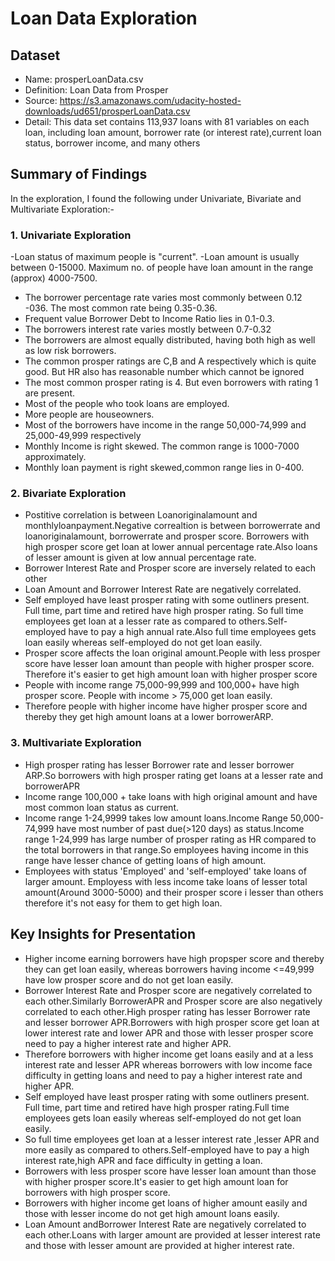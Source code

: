 # Loan Data Exploration

## Dataset
- Name: prosperLoanData.csv
- Definition: Loan Data from Prosper
- Source: https://s3.amazonaws.com/udacity-hosted-downloads/ud651/prosperLoanData.csv
- Detail: This data set contains 113,937 loans with 81 variables on each loan, including loan amount, borrower rate (or interest rate),current loan status, borrower income, and many others<br>

## Summary of Findings

In the exploration, I found the following under Univariate, Bivariate and Multivariate Exploration:-
### 1. Univariate Exploration
-Loan status of maximum people is "current".
-Loan amount is usually between 0-15000. Maximum no. of people have loan amount in the range (approx) 4000-7500.
- The borrower percentage rate varies most commonly between 0.12 -036. The most common rate being 0.35-0.36.
- Frequent value Borrower Debt to Income Ratio lies in 0.1-0.3.
- The borrowers interest rate varies mostly between 0.7-0.32
- The borrowers are almost equally distributed, having both high as well as low risk borrowers.
- The common prosper ratings are C,B and A respectively which is quite good. But HR also has reasonable number which cannot be ignored
- The most common prosper rating is 4. But even borrowers with rating 1 are present.
- Most of the people who took loans are employed.
- More people are houseowners.
- Most of the borrowers have income in the range 50,000-74,999 and 25,000-49,999 respectively
- Monthly Income is right skewed. The common range is 1000-7000 approximately.
- Monthly loan payment is right skewed,common range lies in 0-400.


### 2. Bivariate Exploration
- Postitive correlation is between Loanoriginalamount and monthlyloanpayment.Negative correaltion is between borrowerrate and loanoriginalamount, borrowerrate and prosper score.
Borrowers with high prosper score get loan at lower annual percentage rate.Also loans of lesser amount is given at low annual percentage rate. 
- Borrower Interest Rate and Prosper score are inversely related to each other
- Loan Amount and Borrower Interest Rate are negatively correlated.
- Self employed have least prosper rating with some outliners present. Full time, part time and retired have high prosper rating. So full time employees get loan at a lesser rate as compared to others.Self-employed have to pay a high annual rate.Also full time employees gets loan easily whereas self-employed do not get loan easily.
- Prosper score affects the loan original amount.People with less prosper score have lesser loan amount than people with higher prosper score. Therefore it's easier to get high amount loan with higher prosper score
- People with income range 75,000-99,999 and 100,000+ have high prosper score.
People with income > 75,000 get loan easily. 
- Therefore people with higher income have higher prosper score and thereby they get high amount loans at a lower borrowerARP.



### 3. Multivariate Exploration
- High prosper rating has lesser Borrower rate and lesser borrower ARP.So borrowers with high prosper rating get loans at a lesser rate and borrowerAPR
- Income range 100,000 + take loans with high original amount and have most common loan status as current.
- Income range 1-24,9999 takes low amount loans.Income Range 50,000-74,999 have most number of past due(>120 days) as status.Income range 1-24,999 has large number of prosper rating as HR compared to the total borrowers in that range.So employees having income in this range have lesser chance of getting loans of high amount.
- Employees with status 'Employed' and 'self-employed' take loans of larger amount.
Employess with less income take loans of lesser total amount(Around 3000-5000) and their prosper score i lesser than others therefore it's not easy for them to get high loan.


## Key Insights for Presentation

- Higher income earning borrowers have high propsper score and thereby they can get loan easily, whereas borrowers having income <=49,999 have low prosper score and do not get loan easily.
- Borrower Interest Rate and Prosper score are negatively correlated to each other.Similarly BorrowerAPR and Prosper score are also negatively correlated to each other.High prosper rating has lesser Borrower rate and lesser borrower APR.Borrowers with high prosper score get loan at lower interest rate and lower APR and those with lesser prosper score need to pay a higher interest rate and higher APR.
- Therefore borrowers with higher income get loans easily and at a less interest rate and lesser APR whereas borrowers with low income face difficulty in getting loans and need to pay a higher interest rate and higher APR.
- Self employed have least prosper rating with some outliners present. Full time, part time and retired have high prosper rating.Full time employees gets loan easily whereas self-employed do not get loan easily.
- So full time employees get loan at a lesser interest rate ,lesser APR and more easily as compared to others.Self-employed have to pay a high interest rate,high APR and face difficulty in getting a loan.
- Borrowers with less prosper score have lesser loan amount than those with higher prosper score.It's easier to get high amount loan for borrowers with high prosper score.
- Borrowers with higher income get loans of higher amount easily and those with lesser income do not get high amount loans easily.
- Loan Amount andBorrower Interest Rate are negatively correlated to each other.Loans with larger amount are provided at lesser interest rate and those with lesser amount are provided at higher interest rate.